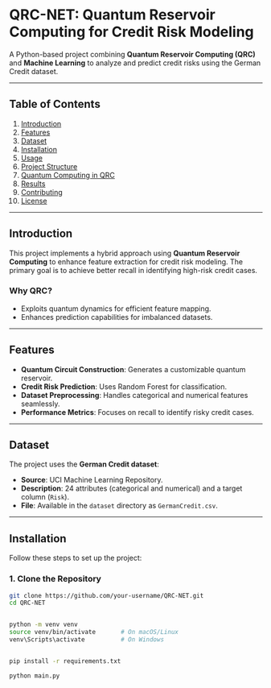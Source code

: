 # **QRC-NET: Quantum Reservoir Computing for Credit Risk Modeling**

A Python-based project combining **Quantum Reservoir Computing (QRC)** and **Machine Learning** to analyze and predict credit risks using the German Credit dataset.

---

## **Table of Contents**
1. [Introduction](#introduction)
2. [Features](#features)
3. [Dataset](#dataset)
4. [Installation](#installation)
5. [Usage](#usage)
6. [Project Structure](#project-structure)
7. [Quantum Computing in QRC](#quantum-computing-in-qrc)
8. [Results](#results)
9. [Contributing](#contributing)
10. [License](#license)

---

## **Introduction**
This project implements a hybrid approach using **Quantum Reservoir Computing** to enhance feature extraction for credit risk modeling. The primary goal is to achieve better recall in identifying high-risk credit cases.

### **Why QRC?**
- Exploits quantum dynamics for efficient feature mapping.
- Enhances prediction capabilities for imbalanced datasets.

---

## **Features**
- **Quantum Circuit Construction**: Generates a customizable quantum reservoir.
- **Credit Risk Prediction**: Uses Random Forest for classification.
- **Dataset Preprocessing**: Handles categorical and numerical features seamlessly.
- **Performance Metrics**: Focuses on recall to identify risky credit cases.

---

## **Dataset**
The project uses the **German Credit dataset**:
- **Source**: UCI Machine Learning Repository.
- **Description**: 24 attributes (categorical and numerical) and a target column (`Risk`).
- **File**: Available in the `dataset` directory as `GermanCredit.csv`.

---

## **Installation**
Follow these steps to set up the project:

### **1. Clone the Repository**
```bash
git clone https://github.com/your-username/QRC-NET.git
cd QRC-NET


python -m venv venv
source venv/bin/activate       # On macOS/Linux
venv\Scripts\activate          # On Windows


pip install -r requirements.txt

python main.py
